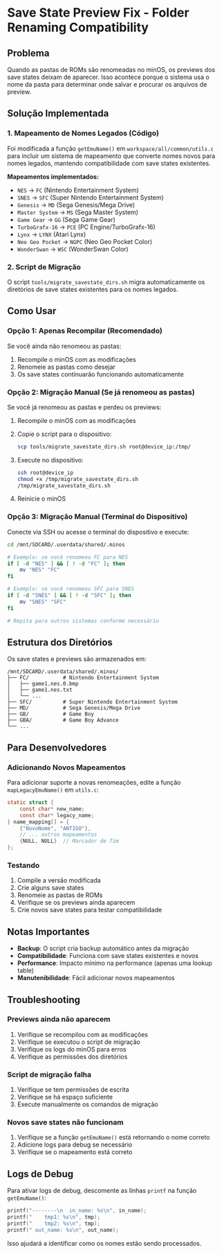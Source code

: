 # Save State Preview Fix - Folder Renaming Compatibility

## Problema

Quando as pastas de ROMs são renomeadas no minOS, os previews dos save states deixam de aparecer. Isso acontece porque o sistema usa o nome da pasta para determinar onde salvar e procurar os arquivos de preview.

## Solução Implementada

### 1. Mapeamento de Nomes Legados (Código)

Foi modificada a função `getEmuName()` em `workspace/all/common/utils.c` para incluir um sistema de mapeamento que converte nomes novos para nomes legados, mantendo compatibilidade com save states existentes.

**Mapeamentos implementados:**
- `NES` → `FC` (Nintendo Entertainment System)
- `SNES` → `SFC` (Super Nintendo Entertainment System)  
- `Genesis` → `MD` (Sega Genesis/Mega Drive)
- `Master System` → `MS` (Sega Master System)
- `Game Gear` → `GG` (Sega Game Gear)
- `TurboGrafx-16` → `PCE` (PC Engine/TurboGrafx-16)
- `Lynx` → `LYNX` (Atari Lynx)
- `Neo Geo Pocket` → `NGPC` (Neo Geo Pocket Color)
- `WonderSwan` → `WSC` (WonderSwan Color)

### 2. Script de Migração

O script `tools/migrate_savestate_dirs.sh` migra automaticamente os diretórios de save states existentes para os nomes legados.

## Como Usar

### Opção 1: Apenas Recompilar (Recomendado)

Se você ainda não renomeou as pastas:

1. Recompile o minOS com as modificações
2. Renomeie as pastas como desejar
3. Os save states continuarão funcionando automaticamente

### Opção 2: Migração Manual (Se já renomeou as pastas)

Se você já renomeou as pastas e perdeu os previews:

1. Recompile o minOS com as modificações
2. Copie o script para o dispositivo:
   ```bash
   scp tools/migrate_savestate_dirs.sh root@device_ip:/tmp/
   ```

3. Execute no dispositivo:
   ```bash
   ssh root@device_ip
   chmod +x /tmp/migrate_savestate_dirs.sh
   /tmp/migrate_savestate_dirs.sh
   ```

4. Reinicie o minOS

### Opção 3: Migração Manual (Terminal do Dispositivo)

Conecte via SSH ou acesse o terminal do dispositivo e execute:

```bash
cd /mnt/SDCARD/.userdata/shared/.minos

# Exemplo: se você renomeou FC para NES
if [ -d "NES" ] && [ ! -d "FC" ]; then
    mv "NES" "FC"
fi

# Exemplo: se você renomeou SFC para SNES  
if [ -d "SNES" ] && [ ! -d "SFC" ]; then
    mv "SNES" "SFC"
fi

# Repita para outros sistemas conforme necessário
```

## Estrutura dos Diretórios

Os save states e previews são armazenados em:
```
/mnt/SDCARD/.userdata/shared/.minos/
├── FC/           # Nintendo Entertainment System
│   ├── game1.nes.0.bmp
│   ├── game1.nes.txt
│   └── ...
├── SFC/          # Super Nintendo Entertainment System
├── MD/           # Sega Genesis/Mega Drive
├── GB/           # Game Boy
├── GBA/          # Game Boy Advance
└── ...
```

## Para Desenvolvedores

### Adicionando Novos Mapeamentos

Para adicionar suporte a novas renomeações, edite a função `mapLegacyEmuName()` em `utils.c`:

```c
static struct {
    const char* new_name;
    const char* legacy_name;
} name_mapping[] = {
    {"NovoNome", "ANTIGO"},
    // ... outros mapeamentos
    {NULL, NULL}  // Marcador de fim
};
```

### Testando

1. Compile a versão modificada
2. Crie alguns save states
3. Renomeie as pastas de ROMs
4. Verifique se os previews ainda aparecem
5. Crie novos save states para testar compatibilidade

## Notas Importantes

- **Backup**: O script cria backup automático antes da migração
- **Compatibilidade**: Funciona com save states existentes e novos
- **Performance**: Impacto mínimo na performance (apenas uma lookup table)
- **Manutenibilidade**: Fácil adicionar novos mapeamentos

## Troubleshooting

### Previews ainda não aparecem

1. Verifique se recompilou com as modificações
2. Verifique se executou o script de migração
3. Verifique os logs do minOS para erros
4. Verifique as permissões dos diretórios

### Script de migração falha

1. Verifique se tem permissões de escrita
2. Verifique se há espaço suficiente
3. Execute manualmente os comandos de migração

### Novos save states não funcionam

1. Verifique se a função `getEmuName()` está retornando o nome correto
2. Adicione logs para debug se necessário
3. Verifique se o mapeamento está correto

## Logs de Debug

Para ativar logs de debug, descomente as linhas `printf` na função `getEmuName()`:

```c
printf("--------\n  in_name: %s\n", in_name);
printf("    tmp1: %s\n", tmp);  
printf("    tmp2: %s\n", tmp);
printf(" out_name: %s\n", out_name);
```

Isso ajudará a identificar como os nomes estão sendo processados.
